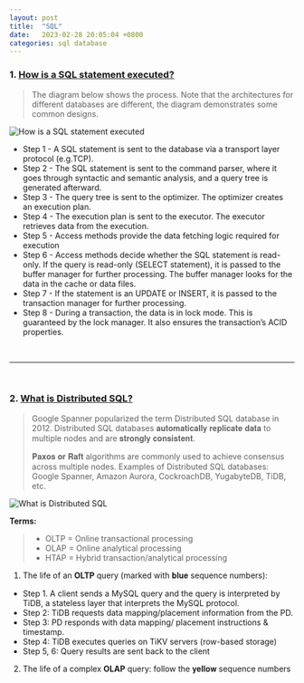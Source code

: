 ```yaml
---
layout: post
title:  "SQL"
date:   2023-02-28 20:05:04 +0800
categories: sql database
---
```


### 1. [How is a SQL statement executed?](https://twitter.com/alexxubyte/status/1559566919585259520)

> The diagram below shows the process. 
> Note that the architectures for different databases are different, the diagram demonstrates some common designs.

![How is a SQL statement executed](https://pbs.twimg.com/media/FaSx2MtUsAEEM4g?format=jpg&name=large)

- Step 1 - A SQL statement is sent to the database via a transport layer protocol (e.g.TCP).
- Step 2 - The SQL statement is sent to the command parser, where it goes through syntactic and semantic analysis, and a query tree is generated afterward.
- Step 3 - The query tree is sent to the optimizer. The optimizer creates an execution plan.
- Step 4 - The execution plan is sent to the executor. The executor retrieves data from the execution.
- Step 5 - Access methods provide the data fetching logic required for execution
- Step 6 - Access methods decide whether the SQL statement is read-only. If the query is read-only (SELECT statement), it is passed to the buffer manager for further processing. The buffer manager looks for the data in the cache or data files.
- Step 7 - If the statement is an UPDATE or INSERT, it is passed to the transaction manager for further processing.
- Step 8 - During a transaction, the data is in lock mode. This is guaranteed by the lock manager. It also ensures the transaction’s ACID properties.

<br/>

---

<br/>

### 2. [What is Distributed SQL?](https://twitter.com/alexxubyte/status/1542531936706392064)

> Google Spanner popularized the term Distributed SQL database in 2012. 
> Distributed SQL databases 𝐚𝐮𝐭𝐨𝐦𝐚𝐭𝐢𝐜𝐚𝐥𝐥𝐲 𝐫𝐞𝐩𝐥𝐢𝐜𝐚𝐭𝐞 𝐝𝐚𝐭𝐚 to multiple nodes and are 𝐬𝐭𝐫𝐨𝐧𝐠𝐥𝐲 𝐜𝐨𝐧𝐬𝐢𝐬𝐭𝐞𝐧𝐭.
>
> 𝐏𝐚𝐱𝐨𝐬 𝐨𝐫 𝐑𝐚𝐟𝐭 algorithms are commonly used to achieve consensus across multiple nodes.
> Examples of Distributed SQL databases: Google Spanner, Amazon Aurora, CockroachDB, YugabyteDB, TiDB, etc.

![What is Distributed SQL](https://pbs.twimg.com/media/FWgsnrGVsAAJLLT?format=jpg&name=4096x4096)

**Terms:**
> - OLTP = Online transactional processing
> - OLAP = Online analytical processing
> - HTAP = Hybrid transaction/analytical processing

1. The life of an **OLTP** query (marked with 𝐛𝐥𝐮𝐞 sequence numbers):
- Step 1. A client sends a MySQL query and the query is interpreted by TiDB, a stateless layer that interprets the MySQL protocol.
- Step 2: TiDB requests data mapping/placement information from the PD.
- Step 3: PD responds with data mapping/ placement instructions & timestamp.
- Step 4: TiDB executes queries on TiKV servers (row-based storage)
- Step 5, 6: Query results are sent back to the client

2. The life of a complex **OLAP** query: follow the 𝐲𝐞𝐥𝐥𝐨𝐰 sequence numbers
